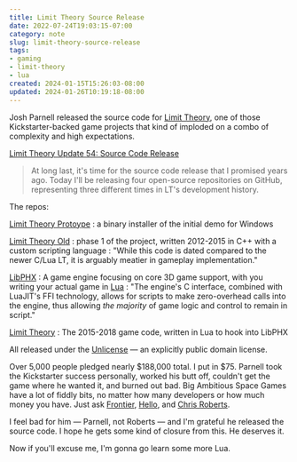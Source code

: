 ```yaml
---
title: Limit Theory Source Release
date: 2022-07-24T19:03:15-07:00
category: note
slug: limit-theory-source-release
tags:
- gaming
- limit-theory
- lua
created: 2024-01-15T15:26:03-08:00
updated: 2024-01-26T10:19:18-08:00
---
```


Josh Parnell released the source code for [Limit Theory](http://ltheory.com), one of those Kickstarter-backed game projects that kind of imploded on a combo of complexity and high expectations.

<!--more-->

[Limit Theory Update 54: Source Code Release](https://www.kickstarter.com/projects/joshparnell/limit-theory-an-infinite-procedural-space-game/posts/3564318)

 > 
 > At long last, it's time for the source code release that I promised years ago. Today I'll be releasing four open-source repositories on GitHub, representing three different times in LT's development history.

The repos:

[Limit Theory Protoype](https://github.com/JoshParnell/ltprototype)
: a binary installer of the initial demo for Windows

[Limit Theory Old](https://github.com/JoshParnell/ltheory-old)
: phase 1 of the project, written 2012-2015 in C++ with a custom scripting language
: "While this code is dated compared to the newer C/Lua LT, it is arguably meatier in gameplay implementation."

[LibPHX](https://github.com/JoshParnell/libphx)
: A game engine focusing on core 3D game support, with you writing your actual game in [Lua](https://lualang.org)
: "The engine's C interface, combined with LuaJIT's FFI technology, allows for scripts to make zero-overhead calls into the engine, thus allowing *the majority* of game logic and control to remain in script."

[Limit Theory](https://github.com/JoshParnell/ltheory)
: The 2015-2018 game code, written in Lua to hook into LibPHX

All released under the [Unlicense](https://unlicense.org) — an explicitly public domain license.

Over 5,000 people pledged nearly $188,000 total. I put in $75. Parnell took the Kickstarter success personally, worked his butt off, couldn't get the game where he wanted it, and burned out bad. Big Ambitious Space Games have a lot of fiddly bits, no matter how many developers or how much money you have. Just ask [Frontier](https://www.elitedangerous.com), [Hello](https://www.nomanssky.com), and [Chris Roberts](https://robertsspaceindustries.com/star-citizen/).

I feel bad for him — Parnell, not Roberts — and I'm grateful he released the  source code. I hope he gets some kind of closure from this. He deserves it.

Now if you'll excuse me, I'm gonna go learn some more Lua.
